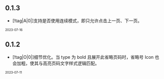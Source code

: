<!-- "[!tag|A|0|]"表示一个 tag，其中A表示新增，B表示 BUG，O表示优化，第二个数字表示 BUG 等级，0暂无意义。 -->
<!-- "[!issue|dufu1991|]"表示一个 issue 提出者，其中 dufu1991 是提出者的id。 -->
<!-- "[!contribute|dufu1991|]"表示一个贡献者，其中 eric1932 是贡献者的id。 -->

<!-- 记得带上版本号和更新日期，以下是一个示例：

## 0.0.1

-   [!tag|B|1|]严重 BUG。[!contribute|dufu1991|][!issue|dufu1991|]
-   [!tag|B|2|]一般 BUG。
-   [!tag|B|3|]轻微 BUG。
-   [!tag|O|0|]优化。
-   [!tag|A|0|]新增。

<font size=1>2022-07-18</font> -->

## 0.1.3

- [!tag|A|0|]支持是否使用连续模式，即只允许点击上一页、下一页。

<font size=1>2023-07-16</font>

## 0.1.2

- [!tag|O|0|]细节优化。当 type 为 bold 且展开此省略页码时，省略号 Icon 也会加粗，使其与高亮页码文字样式逻辑匹配。

<font size=1>2023-07-11</font>
